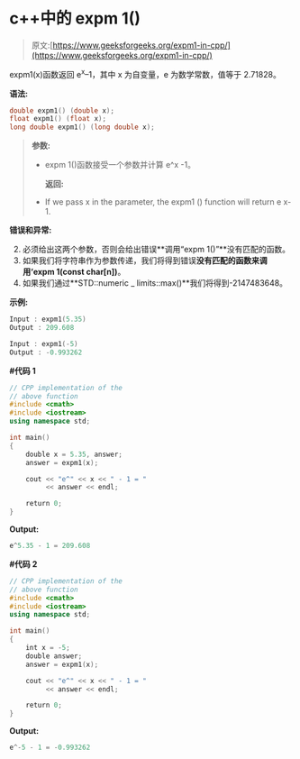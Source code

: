 # c++中的 expm 1()

> 原文:[https://www.geeksforgeeks.org/expm1-in-cpp/](https://www.geeksforgeeks.org/expm1-in-cpp/)

expm1(x)函数返回 e<sup>x</sup>–1，其中 x 为自变量，e 为数学常数，值等于 2.71828。

**语法:**

```cpp
double expm1() (double x);
float expm1() (float x);
long double expm1() (long double x);

```

> **参数:**
> 
> *   expm 1()函数接受一个参数并计算 e^x -1。
>     
>     **返回:**
>     
>     
>     
>     
> *   If we pass x in the parameter, the expm1 () function will return e x-1.

**错误和异常:**

2.  必须给出这两个参数，否则会给出错误**调用“expm 1()”**没有匹配的函数。
3.  如果我们将字符串作为参数传递，我们将得到错误**没有匹配的函数来调用‘expm 1(const char[n])**。
4.  如果我们通过**STD::numeric _ limits::max()**我们将得到-2147483648。

**示例:**

```cpp
Input : expm1(5.35)
Output : 209.608

```

```cpp
Input : expm1(-5)
Output : -0.993262

```

**#代码 1**

```cpp
// CPP implementation of the 
// above function
#include <cmath>
#include <iostream>
using namespace std;

int main()
{
    double x = 5.35, answer;
    answer = expm1(x);

    cout << "e^" << x << " - 1 = " 
         << answer << endl;

    return 0;
}
```

**Output:**

```cpp
e^5.35 - 1 = 209.608

```

**#代码 2**

```cpp
// CPP implementation of the 
// above function
#include <cmath>
#include <iostream>
using namespace std;

int main()
{
    int x = -5;
    double answer;
    answer = expm1(x);

    cout << "e^" << x << " - 1 = " 
         << answer << endl;

    return 0;
}
```

**Output:**

```cpp
e^-5 - 1 = -0.993262

```